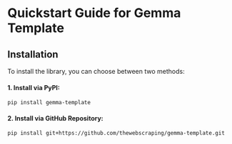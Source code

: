 # Quickstart Guide for Gemma Template

**Installation**
----------------

To install the library, you can choose between two methods:

#### **1\. Install via PyPI:**

```shell
pip install gemma-template
```

#### **2\. Install via GitHub Repository:**

```shell
pip install git+https://github.com/thewebscraping/gemma-template.git
```

